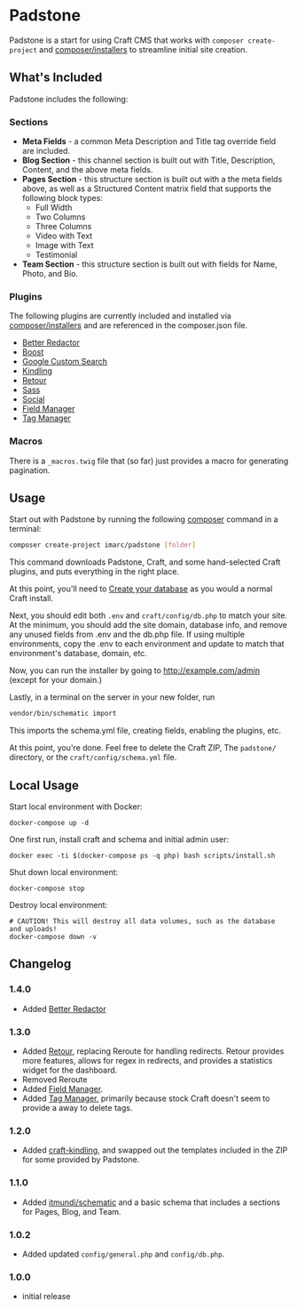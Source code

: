 Padstone
========

Padstone is a start for using Craft CMS that works with `composer create-project` and [composer/installers](https://github.com/composer/installers) to streamline initial site creation.


What's Included
---------------

Padstone includes the following:

### Sections

* **Meta Fields** - a common Meta Description and Title tag override field are included.
* **Blog Section** - this channel section is built out with Title, Description, Content, and the above meta fields.
* **Pages Section** - this structure section is built out with a the meta fields above, as well as a Structured Content matrix field that supports the following block types:
    * Full Width
    * Two Columns
    * Three Columns
    * Video with Text
    * Image with Text
    * Testimonial
* **Team Section** - this structure section is built out with fields for Name, Photo, and Bio.


### Plugins

The following plugins are currently included and installed via [composer/installers](https://github.com/composer/installers) and are referenced in the composer.json file.

* [Better Redactor](https://github.com/imarc/craft-betterredactor)
* [Boost](https://github.com/imarc/craft-boost)
* [Google Custom Search](https://github.com/imarc/craft-googlecustomsearch)
* [Kindling](https://github.com/imarc/craft-kindling)
* [Retour](https://github.com/nystudio107/retour)
* [Sass](https://github.com/imarc/craft-sass)
* [Social](https://github.com/imarc/craft-social)
* [Field Manager](https://github.com/engram-design/FieldManager)
* [Tag Manager](https://github.com/boboldehampsink/tagmanager)


### Macros

There is a `_macros.twig` file that (so far) just provides a macro for generating pagination.


Usage
-----

Start out with Padstone by running the following [composer](https://getcomposer.org/) command in a terminal:

```sh
composer create-project imarc/padstone [folder]
```

This command downloads Padstone, Craft, and some hand-selected Craft plugins, and puts everything in the right place.

At this point, you'll need to [Create your database](https://craftcms.com/docs/installing#step-3-create-your-database) as you would a normal Craft install.

Next, you should edit both `.env` and `craft/config/db.php` to match your site. At the minimum, you should add the site domain, database info, and remove any unused fields from .env and the db.php file. If using multiple environments, copy the .env to each environment and update to match that environment's database, domain, etc.

Now, you can run the installer by going to http://example.com/admin (except for your domain.)

Lastly, in a terminal on the server in your new folder, run

```sh
vendor/bin/schematic import
```

This imports the schema.yml file, creating fields, enabling the plugins, etc.

At this point, you're done. Feel free to delete the Craft ZIP, The `padstone/` directory, or the `craft/config/schema.yml` file.

Local Usage
-----------

Start local environment with Docker:

    docker-compose up -d

One first run, install craft and schema and initial admin user:

    docker exec -ti $(docker-compose ps -q php) bash scripts/install.sh

Shut down local environment:

    docker-compose stop

Destroy local environment:

    # CAUTION! This will destroy all data volumes, such as the database and uploads!
    docker-compose down -v

Changelog
---------

### 1.4.0

* Added [Better Redactor](https://github.com/imarc/craft-betterreddactor)

### 1.3.0

* Added [Retour](https://github.com/nystudio107/retour), replacing Reroute for
  handling redirects. Retour provides more features, allows for regex in
  redirects, and provides a statistics widget for the dashboard.
* Removed Reroute
* Added [Field Manager](https://github.com/engram-design/FieldManager).
* Added [Tag Manager](https://github.com/boboldehampsink/tagmanager), primarily
  because stock Craft doesn't seem to provide a away to delete tags.

### 1.2.0

* Added [craft-kindling](https://github.com/imarc/craft-kindling), and swapped
  out the templates included in the ZIP for some provided by Padstone.

### 1.1.0

* Added [itmundi/schematic](https://github.com/itmundi/schematic) and a basic
  schema that includes a sections for Pages, Blog, and Team.

### 1.0.2

* Added updated `config/general.php` and `config/db.php`.

### 1.0.0

* initial release
